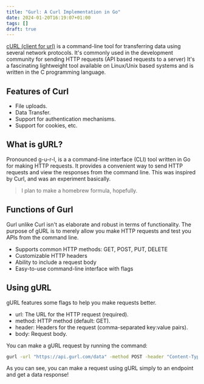 ```yaml
---
title: "Gurl: A Curl Implementation in Go"
date: 2024-01-20T16:19:07+01:00
tags: []
draft: true
---
```


[cURL (client for url)](https://curl.se) is a command-line tool for transferring data using several network protocols. It's commonly used in the development community for sending HTTP requests (API based requests to a server)
It's a fascinating lightweight tool available on Linux/Unix based systems and is written in the C programming language.

## Features of Curl

- File uploads.
- Data Transfer.
- Support for authentication mechanisms.
- Support for cookies, etc.

## What is gURL?

Pronounced g-u-r-l, is a a command-line interface (CLI) tool written in Go for making HTTP requests. It provides a convenient way to send HTTP requests and view the responses from the command line.
This was inspired by Curl, and was an experiment basically.

> I plan to make a homebrew formula, hopefully.

## Functions of Gurl

Gurl unlike Curl isn't as elaborate and robust in terms of functionality. The purpose of gURL is to merely allow you make HTTP requests and test you APIs from the command line.

- Supports common HTTP methods: GET, POST, PUT, DELETE
- Customizable HTTP headers
- Ability to include a request body
- Easy-to-use command-line interface with flags

## Using gURL

gURL features some flags to help you make requests better.

- url: The URL for the HTTP request (required).
- method: HTTP method (default: GET).
- header: Headers for the request (comma-separated key:value pairs).
- body: Request body.

You can make a gURL request by running the command:

```bash
gurl -url "https://api.gurl.com/data" -method POST -header "Content-Type: application/json" -body '{"key": "value"}'
```

As you can see, you can make a request using gURL simply to an endpoint and get a data response!
